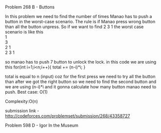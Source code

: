 Problem 268 B - Buttons

In this problem we need to find the number of times Manao has to push a button in the worst-case scenario.
The rule is if Manao press wrong button than all the button unpress. 
So if we want to find 2 3 1
the worst case scenario is like this <br />
1 <br />
3 <br />
2 1 <br />
2 3 1 <br />

so manao has to push 7 button to unlock the lock. 
in this code we are using this 
  for(int i=1;i<n;i++){
        total += (n-i)*i;
    }
    
total is equal to n (input) coz for the first press we need to try all the button
than after  we got the right button so we need to find the second button 
and we are using (n-i)*i and it gonna calculate how many button manao need to push.
Best case: O(1)

Complexity:O(n)

submission link - http://codeforces.com/problemset/submission/268/43358727

Problem 598 D - Igor In the Museum


